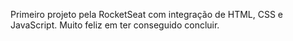 <p>Primeiro projeto pela RocketSeat com integração de HTML, CSS  e JavaScript. Muito feliz em ter conseguido concluir. </p>
